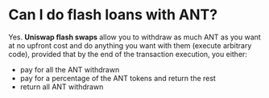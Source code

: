 # Can I do flash loans with ANT?

Yes. **Uniswap flash swaps** allow you to withdraw as much ANT as you want at no upfront cost and do anything you want with them (execute arbitrary code), provided that by the end of the transaction execution, you either:

* pay for all the ANT withdrawn
* pay for a percentage of the ANT tokens and return the rest
* return all ANT withdrawn
